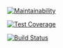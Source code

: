 [![Maintainability](https://api.codeclimate.com/v1/badges/f8e2a219e4d96de371c6/maintainability)](https://codeclimate.com/github/franticstas/hex/maintainability)

[![Test Coverage](https://api.codeclimate.com/v1/badges/f8e2a219e4d96de371c6/test_coverage)](https://codeclimate.com/github/franticstas/hex/test_coverage)

[![Build Status](https://travis-ci.com/franticstas/hex.svg?branch=master)](https://travis-ci.com/franticstas/hex)
